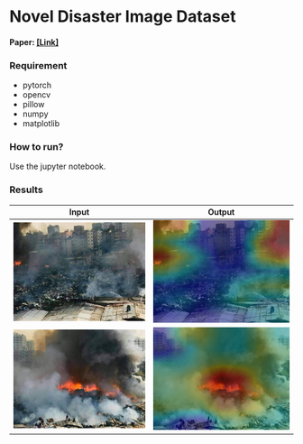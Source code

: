 # Novel Disaster Image Dataset 

#### Paper: [[Link]](https://arxiv.org/abs/2107.01284)

### Requirement
* pytorch
* opencv
* pillow
* numpy
* matplotlib

### How to run?

Use the jupyter notebook.

### Results

| Input | Output |
|-------|--------|
| ![Sample Input](/preview/inp_89307158_652284822201879_6446886657374289920_n.jpg "Sample Input") | ![Sample Result](/preview/res_89307158_652284822201879_6446886657374289920_n.jpg "Sample Result") |
| ![Sample Input](/preview/inp_89695157_652284782201883_4420443515717156864_n.jpg "Sample Input") | ![Sample Result](/preview/res_89695157_652284782201883_4420443515717156864_n.jpg "Sample Result") |

